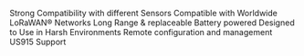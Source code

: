 Strong Compatibility with different Sensors
Compatible with Worldwide LoRaWAN® Networks
Long Range & replaceable Battery powered
Designed to Use in Harsh Environments
Remote configuration and management
US915 Support
